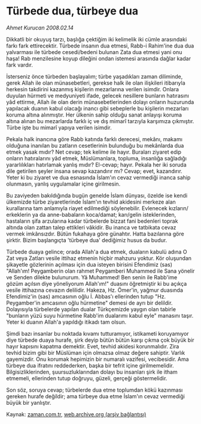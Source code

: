 # Türbede dua,  türbeye dua

*Ahmet Kurucan 2008.02.14*

<tr><td class="metin" colspan="2" style="padding-top: 20px; padding-left: 5px; padding-right: 10px;">Dikkatli bir okuyuş tarzı, başlığa çektiğim iki kelimelik iki cümle arasındaki farkı fark ettirecektir. Türbede insanın dua etmesi, Rabb-i Rahim'ine dua dua yalvarması ile türbede cesedi/bedeni bulunan Zata dua etmesi yani onu haşa! Rab menzilesine koyup dileğini ondan istemesi arasında dağlar kadar fark vardır.</td></tr><tr><td class="metin" colspan="2" style="padding-top: 20px; padding-left: 5px; padding-right: 10px;"><p>İsterseniz önce türbeden başlayalım; türbe yaşadıkları zaman diliminde, gerek Allah ile olan münasebetleri, gerekse halk ile olan ilişkileri itibarıyla herkesin takdirini kazanmış kişilerin mezarlarına verilen isimdir. Onlara duyulan hürmeti ve medyuniyeti ifade, gelecek nesillere bunların hatırasını yâd ettirme, Allah ile olan derin münasebetlerinden dolayı onların huzurunda yapılacak duanın kabul olacağı inancı gibi sebeplerle bu kişilerin mezarları koruma altına alınmıştır. Her ülkenin sahip olduğu sanat anlayışı koruma altına alınan bu mezarlarda farklı iç ve dış mimarî tarzıyla karşımıza çıkmıştır. Türbe işte bu mimarî yapıya verilen isimdir. 
<p>Pekala halk inancına göre Rabb katında farklı derecesi, mekânı, makamı olduğuna inanılan bu zatların cesetlerinin bulunduğu bu mekânlarda dua etmek yasak mıdır? Net cevap; tek kelime ile hayır. Buraları ziyaret edip onların hatıralarını yâd etmek, Müslümanlara, topluma, insanlığa sağladığı yararlılıkları hatırlamak yanlış mıdır? El-cevap; hayır. Pekala her iki soruda dile getirilen şeyler insana sevap kazandırır mı? Cevap; evet, kazandırır. Yeter ki bu ziyaret ve dua esnasında İslam'ın cevaz vermediği inanca sahip olunmasın, yanlış uygulamalar içine girilmesin. 
<p>Bu zaviyeden bakıldığında bugün genelde İslam dünyası, özelde ise kendi ülkemizde türbe ziyaretlerinde İslam'ın tevhid akidesini merkeze alan kurallarına tam anlamıyla riayet edilmediği söylenebilir. Evlenecek kızların/ erkeklerin ya da anne-babaların koca/damat; karı/gelin isteklerinden, hastaların şifa arzularına kadar türbelerde bizzat fani bedenleri toprak altında olan zattan talep ettikleri vâkidir. Bu inanca ve tatbikata cevaz vermek imkânsızdır. Bütün fukahaya göre günahtır. Hatta bazılarına göre şirktir. Bizim başlangıçta 'türbeye dua' dediğimiz husus da budur. 
<p>Türbede duaya gelince; orada Allah'a dua etmek, duaların kabulü adına O Zat veya Zatları vesile ittihaz etmenin hiçbir mahzuru yoktur. Kör oluşundan şikayetle gözlerinin açılması için dua isteyen birisini Efendimiz (sas) "Allah'ım! Peygamberin olan rahmet Peygamberi Muhammed ile Sana yönelir ve Senden dilekte bulunurum. Yâ Muhammed! Ben senin ile Rabb'ime gözüm açılsın diye yöneliyorum Allah'ım!" duasını öğretmiştir ki bu açıkça vesile ittihazına cevazın delilidir. Hakeza, Hz. Ömer'in, yağmur duasında Efendimiz'in (sas) amcasının oğlu İ. Abbas'ı ellerinden tutup "Hz. Peygamber'in amcasının oğlu hürmetine" demesi de ayrı bir delildir. Dolayısıyla türbelerde yapılan dualar Türkçemizde yaygın olan tabirle "bunların yüzü suyu hürmetine Rabb'im dualarımı kabul eyle" manasını taşır. Yeter ki duanın Allah'a yapıldığı itikadı tam olsun. 
<p>Şimdi bazı insanlar bu noktada kıvamı tutturamıyor, istikameti koruyamıyor diye türbede duaya hurafe, şirk deyip bütün bütün karşı çıkma çok büyük bir hayır kapısını kapatma demektir. Evet, tevhid akidesi korunmalıdır. Zira tevhid bizim gibi bir Müslüman için olmazsa olmaz değere sahiptir. Varlık gayemizdir. Onu korumak hepimizin bir numaralı vazifesi, vecibesidir. Ama türbeye dua ifratını reddederken, başka bir tefrit içine girilmemelidir. Bilgisizliklerinden, şuursuzluklarından dolayı bu insanları şirk ile itham etmemeli, ellerinden tutup doğruyu, güzeli, gerçeği göstermelidir. 
<p>Son söz, soruya cevap; türbelerde dua etme toplumdan kökü kazınması gereken hurafe değildir; ama türbeye dua etme İslam'ın cevaz vermediği büyük bir yanlıştır. <br/></p></p></p></p></p></p></td></tr>

Kaynak: [zaman.com.tr](http://zaman.com.tr/yazar.do?yazino=651626), [web.archive.org (arşiv bağlantısı)](http://web.archive.org/web/20080420145052/http://www.zaman.com.tr:80/yazar.do?yazino=651626)
